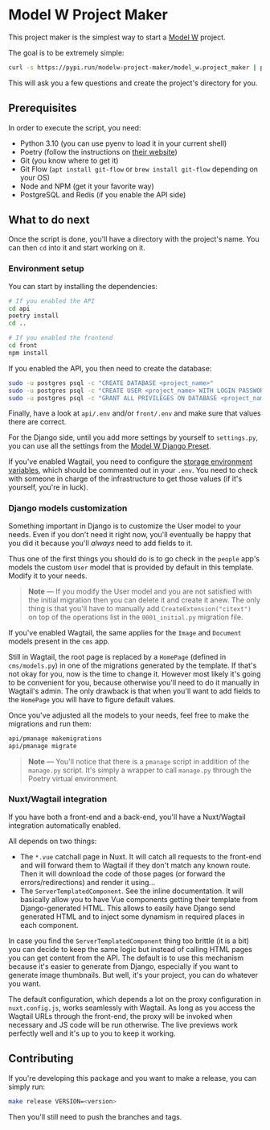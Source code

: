 # Model&nbsp;W Project Maker

This project maker is the simplest way to start a
[Model W](https://model-w.readthedocs.io/en/latest/) project.

The goal is to be extremely simple:

```bash
curl -s https://pypi.run/modelw-project-maker/model_w.project_maker | python3.11
```

This will ask you a few questions and create the project's directory for you.

## Prerequisites

In order to execute the script, you need:

-   Python 3.10 (you can use pyenv to load it in your current shell)
-   Poetry (follow the instructions on
    [their website](https://python-poetry.org/docs/#installation))
-   Git (you know where to get it)
-   Git Flow (`apt install git-flow` or `brew install git-flow` depending on
    your OS)
-   Node and NPM (get it your favorite way)
-   PostgreSQL and Redis (if you enable the API side)

## What to do next

Once the script is done, you'll have a directory with the project's name. You
can then `cd` into it and start working on it.

### Environment setup

You can start by installing the dependencies:

```bash
# If you enabled the API
cd api
poetry install
cd ..

# If you enabled the frontend
cd front
npm install
```

If you enabled the API, you then need to create the database:

```bash
sudo -u postgres psql -c "CREATE DATABASE <project_name>"
sudo -u postgres psql -c "CREATE USER <project_name> WITH LOGIN PASSWORD '<project_name>'"
sudo -u postgres psql -c "GRANT ALL PRIVILEGES ON DATABASE <project_name> TO <project_name>"
```

Finally, have a look at `api/.env` and/or `front/.env` and make sure that values
there are correct.

For the Django side, until you add more settings by yourself to `settings.py`,
you can use all the settings from the
[Model&nbsp;W Django Preset](https://modelw-django-preset.readthedocs.io/en/latest/).

If you've enabled Wagtail, you need to configure the
[storage environment variables](https://modelw-django-preset.readthedocs.io/en/latest/storage.html),
which should be commented out in your `.env`. You need to check with someone in
charge of the infrastructure to get those values (if it's yourself, you're in
luck).

### Django models customization

Something important in Django is to customize the User model to your needs. Even
if you don't need it right now, you'll eventually be happy that you did it
because you'll _always_ need to add fields to it.

Thus one of the first things you should do is to go check in the `people` app's
models the custom `User` model that is provided by default in this template.
Modify it to your needs.

> **Note** &mdash; If you modify the User model and you are not satisfied with
> the initial migration then you can delete it and create it anew. The only
> thing is that you'll have to manually add `CreateExtension("citext")` on top
> of the operations list in the `0001_initial.py` migration file.

If you've enabled Wagtail, the same applies for the `Image` and `Document`
models present in the `cms` app.

Still in Wagtail, the root page is replaced by a `HomePage` (defined in
`cms/models.py`) in one of the migrations generated by the template. If that's
not okay for you, now is the time to change it. However most likely it's going
to be convenient for you, because otherwise you'll need to do it manually in
Wagtail's admin. The only drawback is that when you'll want to add fields to the
`HomePage` you will have to figure default values.

Once you've adjusted all the models to your needs, feel free to make the
migrations and run them:

```bash
api/pmanage makemigrations
api/pmanage migrate
```

> **Note** &mdash; You'll notice that there is a `pmanage` script in addition of
> the `manage.py` script. It's simply a wrapper to call `manage.py` through the
> Poetry virtual environment.

### Nuxt/Wagtail integration

If you have both a front-end and a back-end, you'll have a Nuxt/Wagtail
integration automatically enabled.

All depends on two things:

-   The `*.vue` catchall page in Nuxt. It will catch all requests to the
    front-end and will forward them to Wagtail if they don't match any known
    route. Then it will download the code of those pages (or forward the
    errors/redirections) and render it using...
-   The `ServerTemplatedComponent`. See the inline documentation. It will
    basically allow you to have Vue components getting their template from
    Django-generated HTML. This allows to easily have Django send generated HTML
    and to inject some dynamism in required places in each component.

In case you find the `ServerTemplatedComponent` thing too brittle (it is a bit)
you can decide to keep the same logic but instead of calling HTML pages you can
get content from the API. The default is to use this mechanism because it's
easier to generate from Django, especially if you want to generate image
thumbnails. But well, it's your project, you can do whatever you want.

The default configuration, which depends a lot on the proxy configuration in
`nuxt.config.js`, works seamlessly with Wagtail. As long as you access the
Wagtail URLs through the front-end, the proxy will be invoked when necessary and
JS code will be run otherwise. The live previews work perfectly well and it's up
to you to keep it working.

## Contributing

If you're developing this package and you want to make a release, you can simply
run:

```bash
make release VERSION=<version>
```

Then you'll still need to push the branches and tags.
